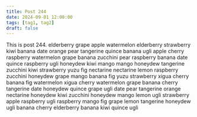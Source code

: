```yaml
---
title: Post 244
date: 2024-09-01 12:00:00
tags: [tag1, tag2]
draft: false
---
```

This is post 244.
elderberry
grape
apple
watermelon
elderberry
strawberry
kiwi
banana
date
orange
pear
tangerine
quince
banana
ugli
apple
cherry
raspberry
watermelon
grape
banana
zucchini
pear
raspberry
banana
date
quince
raspberry
ugli
honeydew
kiwi
mango
mango
honeydew
tangerine
zucchini
kiwi
strawberry
yuzu
fig
nectarine
nectarine
lemon
raspberry
zucchini
honeydew
grape
mango
banana
fig
yuzu
strawberry
xigua
cherry
banana
fig
watermelon
xigua
cherry
watermelon
grape
banana
cherry
tangerine
date
honeydew
quince
grape
ugli
date
pear
tangerine
orange
nectarine
honeydew
kiwi
zucchini
honeydew
mango
lemon
ugli
strawberry
apple
raspberry
ugli
raspberry
mango
fig
grape
lemon
tangerine
honeydew
ugli
banana
cherry
elderberry
banana
kiwi
quince
ugli
